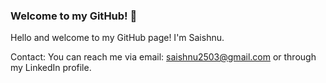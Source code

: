 ### Welcome to my GitHub! 👋

Hello and welcome to my GitHub page! I'm Saishnu.


Contact: You can reach me via email: saishnu2503@gmail.com or through my LinkedIn profile.
